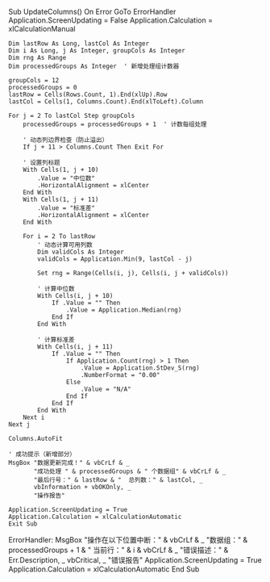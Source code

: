 Sub UpdateColumns()
    On Error GoTo ErrorHandler
    Application.ScreenUpdating = False
    Application.Calculation = xlCalculationManual
    
    Dim lastRow As Long, lastCol As Integer
    Dim i As Long, j As Integer, groupCols As Integer
    Dim rng As Range
    Dim processedGroups As Integer  ' 新增处理组计数器
    
    groupCols = 12
    processedGroups = 0
    lastRow = Cells(Rows.Count, 1).End(xlUp).Row
    lastCol = Cells(1, Columns.Count).End(xlToLeft).Column
    
    For j = 2 To lastCol Step groupCols
        processedGroups = processedGroups + 1  ' 计数每组处理
        
        ' 动态列边界检查（防止溢出）
        If j + 11 > Columns.Count Then Exit For
        
        ' 设置列标题
        With Cells(1, j + 10)
            .Value = "中位数"
            .HorizontalAlignment = xlCenter
        End With
        With Cells(1, j + 11)
            .Value = "标准差"
            .HorizontalAlignment = xlCenter
        End With
        
        For i = 2 To lastRow
            ' 动态计算可用列数
            Dim validCols As Integer
            validCols = Application.Min(9, lastCol - j)
            
            Set rng = Range(Cells(i, j), Cells(i, j + validCols))
            
            ' 计算中位数
            With Cells(i, j + 10)
                If .Value = "" Then
                    .Value = Application.Median(rng)
                End If
            End With
            
            ' 计算标准差
            With Cells(i, j + 11)
                If .Value = "" Then
                    If Application.Count(rng) > 1 Then
                        .Value = Application.StDev_S(rng)
                        .NumberFormat = "0.00"
                    Else
                        .Value = "N/A"
                    End If
                End If
            End With
        Next i
    Next j
    
    Columns.AutoFit
    
    ' 成功提示（新增部分）
    MsgBox "数据更新完成！" & vbCrLf & _
           "成功处理 " & processedGroups & " 个数据组" & vbCrLf & _
           "最后行号：" & lastRow & "  总列数：" & lastCol, _
           vbInformation + vbOKOnly, _
           "操作报告"
    
    Application.ScreenUpdating = True
    Application.Calculation = xlCalculationAutomatic
    Exit Sub

ErrorHandler:
    MsgBox "操作在以下位置中断：" & vbCrLf & _
           "数据组：" & processedGroups + 1 & "  当前行：" & i & vbCrLf & _
           "错误描述：" & Err.Description, _
           vbCritical, _
           "错误报告"
    Application.ScreenUpdating = True
    Application.Calculation = xlCalculationAutomatic
End Sub
